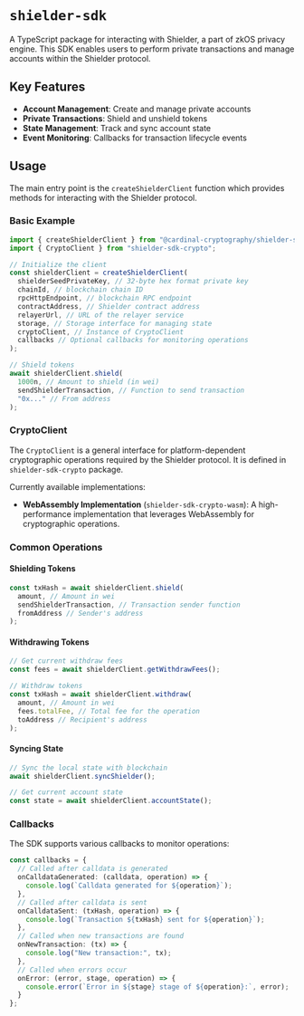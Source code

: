 # `shielder-sdk`

A TypeScript package for interacting with Shielder, a part of zkOS privacy engine. This SDK enables users to perform private transactions and manage accounts within the Shielder protocol.

## Key Features

- **Account Management**: Create and manage private accounts
- **Private Transactions**: Shield and unshield tokens
- **State Management**: Track and sync account state
- **Event Monitoring**: Callbacks for transaction lifecycle events

## Usage

The main entry point is the `createShielderClient` function which provides methods for interacting with the Shielder protocol.

### Basic Example

```typescript
import { createShielderClient } from "@cardinal-cryptography/shielder-sdk";
import { CryptoClient } from "shielder-sdk-crypto";

// Initialize the client
const shielderClient = createShielderClient(
  shielderSeedPrivateKey, // 32-byte hex format private key
  chainId, // blockchain chain ID
  rpcHttpEndpoint, // blockchain RPC endpoint
  contractAddress, // Shielder contract address
  relayerUrl, // URL of the relayer service
  storage, // Storage interface for managing state
  cryptoClient, // Instance of CryptoClient
  callbacks // Optional callbacks for monitoring operations
);

// Shield tokens
await shielderClient.shield(
  1000n, // Amount to shield (in wei)
  sendShielderTransaction, // Function to send transaction
  "0x..." // From address
);
```

### CryptoClient

The `CryptoClient` is a general interface for platform-dependent cryptographic operations required by the Shielder protocol. It is defined in `shielder-sdk-crypto` package.

Currently available implementations:

- **WebAssembly Implementation** (`shielder-sdk-crypto-wasm`): A high-performance implementation that leverages WebAssembly for cryptographic operations.

### Common Operations

#### Shielding Tokens

```typescript
const txHash = await shielderClient.shield(
  amount, // Amount in wei
  sendShielderTransaction, // Transaction sender function
  fromAddress // Sender's address
);
```

#### Withdrawing Tokens

```typescript
// Get current withdraw fees
const fees = await shielderClient.getWithdrawFees();

// Withdraw tokens
const txHash = await shielderClient.withdraw(
  amount, // Amount in wei
  fees.totalFee, // Total fee for the operation
  toAddress // Recipient's address
);
```

#### Syncing State

```typescript
// Sync the local state with blockchain
await shielderClient.syncShielder();

// Get current account state
const state = await shielderClient.accountState();
```

### Callbacks

The SDK supports various callbacks to monitor operations:

```typescript
const callbacks = {
  // Called after calldata is generated
  onCalldataGenerated: (calldata, operation) => {
    console.log(`Calldata generated for ${operation}`);
  },
  // Called after calldata is sent
  onCalldataSent: (txHash, operation) => {
    console.log(`Transaction ${txHash} sent for ${operation}`);
  },
  // Called when new transactions are found
  onNewTransaction: (tx) => {
    console.log("New transaction:", tx);
  },
  // Called when errors occur
  onError: (error, stage, operation) => {
    console.error(`Error in ${stage} stage of ${operation}:`, error);
  }
};
```
